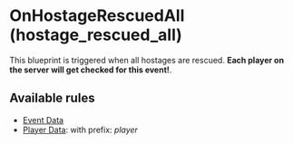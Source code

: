 # OnHostageRescuedAll (hostage_rescued_all)

This blueprint is triggered when all hostages are rescued. **Each player on the server will get checked for this event!**.

## Available rules

- [Event Data](../rules/GlobalEventData.md)
- [Player Data](../rules/GlobalPlayerData.md): with prefix: *player*
